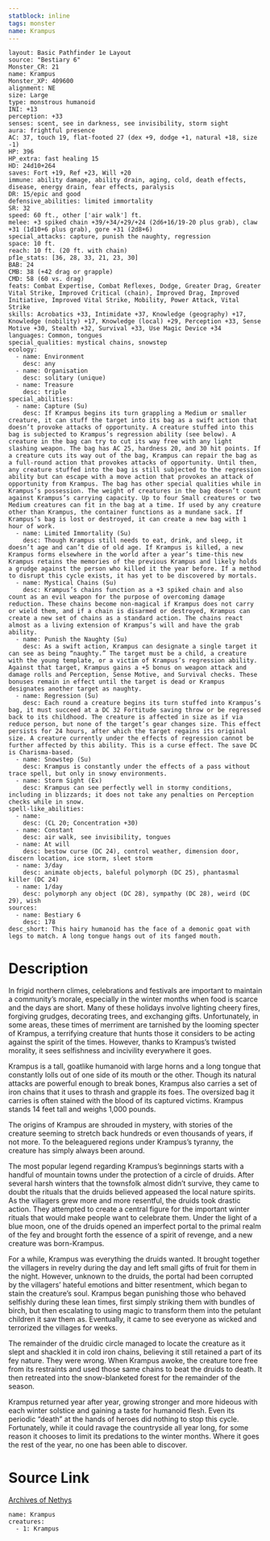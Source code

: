 ```yaml
---
statblock: inline
tags: monster
name: Krampus
---
```

```statblock
layout: Basic Pathfinder 1e Layout
source: "Bestiary 6"
Monster_CR: 21
name: Krampus
Monster_XP: 409600
alignment: NE
size: Large
type: monstrous humanoid
INI: +13
perception: +33
senses: scent, see in darkness, see invisibility, storm sight
aura: frightful presence
AC: 37, touch 19, flat-footed 27 (dex +9, dodge +1, natural +18, size -1)
HP: 396
HP_extra: fast healing 15
HD: 24d10+264
saves: Fort +19, Ref +23, Will +20
immune: ability damage, ability drain, aging, cold, death effects, disease, energy drain, fear effects, paralysis
DR: 15/epic and good
defensive_abilities: limited immortality
SR: 32
speed: 60 ft., other ['air walk'] ft.
melee: +3 spiked chain +39/+34/+29/+24 (2d6+16/19-20 plus grab), claw +31 (1d10+6 plus grab), gore +31 (2d8+6)
special_attacks: capture, punish the naughty, regression
space: 10 ft.
reach: 10 ft. (20 ft. with chain)
pf1e_stats: [36, 28, 33, 21, 23, 30]
BAB: 24
CMB: 38 (+42 drag or grapple)
CMD: 58 (60 vs. drag)
feats: Combat Expertise, Combat Reflexes, Dodge, Greater Drag, Greater Vital Strike, Improved Critical (chain), Improved Drag, Improved Initiative, Improved Vital Strike, Mobility, Power Attack, Vital Strike
skills: Acrobatics +33, Intimidate +37, Knowledge (geography) +17, Knowledge (nobility) +17, Knowledge (local) +29, Perception +33, Sense Motive +30, Stealth +32, Survival +33, Use Magic Device +34
languages: Common, tongues
special_qualities: mystical chains, snowstep
ecology:
  - name: Environment
    desc: any
  - name: Organisation
    desc: solitary (unique)
  - name: Treasure
    desc: triple
special_abilities:
  - name: Capture (Su)
    desc: If Krampus begins its turn grappling a Medium or smaller creature, it can stuff the target into its bag as a swift action that doesn’t provoke attacks of opportunity. A creature stuffed into this bag is subjected to Krampus’s regression ability (see below). A creature in the bag can try to cut its way free with any light slashing weapon. The bag has AC 25, hardness 20, and 30 hit points. If a creature cuts its way out of the bag, Krampus can repair the bag as a full-round action that provokes attacks of opportunity. Until then, any creature stuffed into the bag is still subjected to the regression ability but can escape with a move action that provokes an attack of opportunity from Krampus. The bag has other special qualities while in Krampus’s possession. The weight of creatures in the bag doesn’t count against Krampus’s carrying capacity. Up to four Small creatures or two Medium creatures can fit in the bag at a time. If used by any creature other than Krampus, the container functions as a mundane sack. If Krampus’s bag is lost or destroyed, it can create a new bag with 1 hour of work.
  - name: Limited Immortality (Su)
    desc: Though Krampus still needs to eat, drink, and sleep, it doesn’t age and can’t die of old age. If Krampus is killed, a new Krampus forms elsewhere in the world after a year’s time-this new Krampus retains the memories of the previous Krampus and likely holds a grudge against the person who killed it the year before. If a method to disrupt this cycle exists, it has yet to be discovered by mortals.
  - name: Mystical Chains (Su)
    desc: Krampus’s chains function as a +3 spiked chain and also count as an evil weapon for the purpose of overcoming damage reduction. These chains become non-magical if Krampus does not carry or wield them, and if a chain is disarmed or destroyed, Krampus can create a new set of chains as a standard action. The chains react almost as a living extension of Krampus’s will and have the grab ability.
  - name: Punish the Naughty (Su)
    desc: As a swift action, Krampus can designate a single target it can see as being “naughty.” The target must be a child, a creature with the young template, or a victim of Krampus’s regression ability. Against that target, Krampus gains a +5 bonus on weapon attack and damage rolls and Perception, Sense Motive, and Survival checks. These bonuses remain in effect until the target is dead or Krampus designates another target as naughty.
  - name: Regression (Su)
    desc: Each round a creature begins its turn stuffed into Krampus’s bag, it must succeed at a DC 32 Fortitude saving throw or be regressed back to its childhood. The creature is affected in size as if via reduce person, but none of the target’s gear changes size. This effect persists for 24 hours, after which the target regains its original size. A creature currently under the effects of regression cannot be further affected by this ability. This is a curse effect. The save DC is Charisma-based.
  - name: Snowstep (Su)
    desc: Krampus is constantly under the effects of a pass without trace spell, but only in snowy environments.
  - name: Storm Sight (Ex)
    desc: Krampus can see perfectly well in stormy conditions, including in blizzards; it does not take any penalties on Perception checks while in snow.
spell-like_abilities:
  - name:
    desc: (CL 20; Concentration +30)
  - name: Constant
    desc: air walk, see invisibility, tongues
  - name: At will
    desc: bestow curse (DC 24), control weather, dimension door, discern location, ice storm, sleet storm
  - name: 3/day
    desc: animate objects, baleful polymorph (DC 25), phantasmal killer (DC 24)
  - name: 1/day
    desc: polymorph any object (DC 28), sympathy (DC 28), weird (DC 29), wish
sources:
  - name: Bestiary 6
    desc: 178
desc_short: This hairy humanoid has the face of a demonic goat with legs to match. A long tongue hangs out of its fanged mouth.
```
# Description
In frigid northern climes, celebrations and festivals are important to maintain a community’s morale, especially in the winter months when food is scarce and the days are short. Many of these holidays involve lighting cheery fires, forgiving grudges, decorating trees, and exchanging gifts. Unfortunately, in some areas, these times of merriment are tarnished by the looming specter of Krampus, a terrifying creature that hunts those it considers to be acting against the spirit of the times. However, thanks to Krampus’s twisted morality, it sees selfishness and incivility everywhere it goes. 

Krampus is a tall, goatlike humanoid with large horns and a long tongue that constantly lolls out of one side of its mouth or the other. Though its natural attacks are powerful enough to break bones, Krampus also carries a set of iron chains that it uses to thrash and grapple its foes. The oversized bag it carries is often stained with the blood of its captured victims. Krampus stands 14 feet tall and weighs 1,000 pounds. 

The origins of Krampus are shrouded in mystery, with stories of the creature seeming to stretch back hundreds or even thousands of years, if not more. To the beleaguered regions under Krampus’s tyranny, the creature has simply always been around. 

The most popular legend regarding Krampus’s beginnings starts with a handful of mountain towns under the protection of a circle of druids. After several harsh winters that the townsfolk almost didn’t survive, they came to doubt the rituals that the druids believed appeased the local nature spirits. As the villagers grew more and more resentful, the druids took drastic action. They attempted to create a central figure for the important winter rituals that would make people want to celebrate them. Under the light of a blue moon, one of the druids opened an imperfect portal to the primal realm of the fey and brought forth the essence of a spirit of revenge, and a new creature was born-Krampus. 

For a while, Krampus was everything the druids wanted. It brought together the villagers in revelry during the day and left small gifts of fruit for them in the night. However, unknown to the druids, the portal had been corrupted by the villagers’ hateful emotions and bitter resentment, which began to stain the creature’s soul. Krampus began punishing those who behaved selfishly during these lean times, first simply striking them with bundles of birch, but then escalating to using magic to transform them into the petulant children it saw them as. Eventually, it came to see everyone as wicked and terrorized the villages for weeks. 

The remainder of the druidic circle managed to locate the creature as it slept and shackled it in cold iron chains, believing it still retained a part of its fey nature. They were wrong. When Krampus awoke, the creature tore free from its restraints and used those same chains to beat the druids to death. It then retreated into the snow-blanketed forest for the remainder of the season. 

Krampus returned year after year, growing stronger and more hideous with each winter solstice and gaining a taste for humanoid flesh. Even its periodic “death” at the hands of heroes did nothing to stop this cycle. Fortunately, while it could ravage the countryside all year long, for some reason it chooses to limit its predations to the winter months. Where it goes the rest of the year, no one has been able to discover.
# Source Link
[Archives of Nethys](https://aonprd.com/MonsterDisplay.aspx?ItemName=Krampus)
```encounter-table
name: Krampus
creatures:
  - 1: Krampus
```
